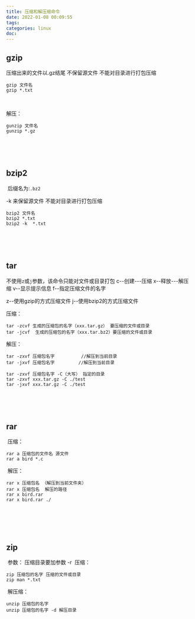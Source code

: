 ```yaml
---
title: 压缩和解压缩命令
date: 2022-01-08 00:09:55
tags:
categories: linux
doc:
---
```


## gzip 

压缩出来的文件以.gz结尾
	不保留源文件   不能对目录进行打包压缩

```
gzip 文件名
gzip *.txt
```

​	

解压： 

```
gunzip 文件名
gunzip *.gz
```

<br /><br /><br />




## bzip2

​	后缀名为:`.bz2`

  -k 来保留源文件  不能对目录进行打包压缩
​	

```
bzip2 文件名
bzip2 *.txt
bzip2 -k  *.txt
```

<br /><br /><br />




## tar 

不使用`z`或`j`参数，该命令只能对文件或目录打包
	c--创建---压缩
	x--释放---解压缩
	v--显示提示信息
	f--指定压缩文件的名字
	

z--使用gzip的方式压缩文件
j--使用bzip2的方式压缩文件

压缩：

```
tar -zcvf 生成的压缩包的名字（xxx.tar.gz） 要压缩的文件或目录
tar -jcvf  生成的压缩包的名字（xxx.tar.bz2）要压缩的文件或目录
```

解压：

```
tar -zxvf 压缩包名字 		 //解压到当前目录
tar -jxvf 压缩包名字  		//解压到当前目录	

tar -zxvf 压缩包名字 -C（大写） 指定的目录
tar -zxvf xxx.tar.gz -C ./test
tar -jxvf xxx.tar.gz -C ./test
```



<br /><br /><br />


## rar 

​	压缩：

```
rar a 压缩包的文件名 源文件
rar a bird *.c
```

​	解压：

```
rar x 压缩包名 （解压到当前文件夹）
rar x 压缩包名  解压的路径
rar x bird.rar
rar x bird.rar ./
```

<br /><br />

<br />


## zip

​	参数： 压缩目录要加参数 -r
​	压缩：

```
zip 压缩包的名字 压缩的文件或目录
zip man *.txt
```

​	解压缩：

```
unzip 压缩包的名字
unzip 压缩包的名字 -d 解压目录
```

